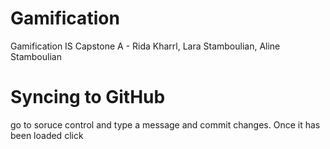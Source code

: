 # Gamification
Gamification IS Capstone A - Rida Kharrl, Lara Stamboulian, Aline Stamboulian

 # Syncing to GitHub
 go to soruce control and type a message and commit changes.
 Once it has been loaded click 
